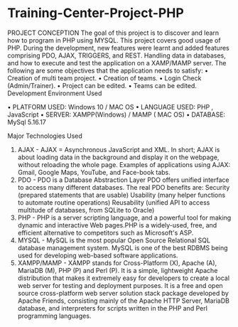 # Training-Center-Project-PHP

PROJECT CONCEPTION
The goal of this project is to discover and learn how to program in PHP using MYSQL. This
project covers good usage of PHP. During the development, new features were learnt and
added features comprising PDO, AJAX, TRIGGERS, and REST. Handling data in databases, and
how to execute and test the application on a XAMP/MAMP server.
The following are some objectives that the application needs to satisfy:
• Creation of multi team project.
• Creation of teams.
• Login Check (Admin/Trainer).
• Project can be edited.
• Teams can be edited.
Development Environment Used

• PLATFORM USED: Windows 10 / MAC OS
• LANGUAGE USED: PHP , JavaScript
• SERVER: XAMPP(Windows) / MAMP ( MAC OS)
• DATABASE: MySql 5.16.17

Major Technologies Used

1. AJAX - AJAX = Asynchronous JavaScript and XML. In short; AJAX is about loading
data in the background and display it on the webpage, without reloading the
whole page. Examples of applications using AJAX: Gmail, Google Maps, YouTube,
and Face-book tabs.
2. PDO - PDO is a Database Abstraction Layer PDO offers unified interface to
access many different databases. The real PDO benefits are:
Security (prepared statements that are usable)
Usability (many helper functions to automate routine operations)
Reusability (unified API to access multitude of databases, from SQLite to
Oracle)
3. PHP - PHP is a server scripting language, and a powerful tool for making dynamic
and interactive Web pages.PHP is a widely-used, free, and efficient alternative to
competitors such as Microsoft's ASP.
4. MYSQL - MySQL is the most popular Open Source Relational SQL database
management system. MySQL is one of the best RDBMS being used for
developing web-based software applications.
5. XAMPP/MAMP - XAMPP stands for Cross-Platform (X), Apache (A), MariaDB (M),
PHP (P) and Perl (P). It is a simple, lightweight Apache distribution that makes it
extremely easy for developers to create a local web server for testing and
deployment purposes. It is a free and open source cross-platform web
server solution stack package developed by Apache Friends, consisting mainly of
the Apache HTTP Server, MariaDB database, and interpreters for scripts written
in the PHP and Perl programming languages.
